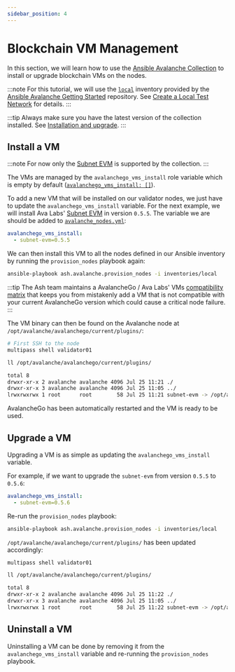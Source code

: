 ```yaml
---
sidebar_position: 4
---
```


# Blockchain VM Management

In this section, we will learn how to use the [Ansible Avalanche Collection](https://github.com/AshAvalanche/ansible-avalanche-collection) to install or upgrade blockchain VMs on the nodes.

:::note
For this tutorial, we will use the [`local`](https://github.com/AshAvalanche/ansible-avalanche-getting-started/tree/main/inventories/local) inventory provided by the [Ansible Avalanche Getting Started](https://github.com/AshAvalanche/ansible-avalanche-getting-started) repository. See [Create a Local Test Network](./local-test-network) for details.
:::

:::tip
Always make sure you have the latest version of the collection installed. See [Installation and upgrade](/docs/toolkit/ansible-avalanche-collection/installation).
:::

## Install a VM

:::note
For now only the [Subnet EVM](https://github.com/ava-labs/subnet-evm) is supported by the collection.
:::

The VMs are managed by the `avalanchego_vms_install` role variable which is empty by default ([`avalanchego_vms_install: []`](https://github.com/AshAvalanche/ansible-avalanche-collection/blob/main/roles/node/defaults/main.yml#L42)).

To add a new VM that will be installed on our validator nodes, we just have to update the `avalanchego_vms_install` variable. For the next example, we will install Ava Labs' [Subnet EVM](https://github.com/ava-labs/subnet-evm) in version `0.5.5`. The variable we are should be added to [`avalanche_nodes.yml`](https://github.com/AshAvalanche/ansible-avalanche-getting-started/tree/main/inventories/local/group_vars/avalanche_nodes.yml):

```yml title="inventories/local/group_vars/avalanche_nodes.yml"
avalanchego_vms_install:
  - subnet-evm=0.5.5
```

We can then install this VM to all the nodes defined in our Ansible inventory by running the `provision_nodes` playbook again:

```bash
ansible-playbook ash.avalanche.provision_nodes -i inventories/local
```

:::tip
The Ash team maintains a AvalancheGo / Ava Labs' VMs [compatibility matrix](/docs/toolkit/ansible-avalanche-collection/reference/roles/avalanche-node#supported-vms-and-avalanchego-compatibility) that keeps you from mistakenly add a VM that is not compatible with your current AvalancheGo version which could cause a critical node failure.
:::

The VM binary can then be found on the Avalanche node at `/opt/avalanche/avalanchego/current/plugins/`:

```bash {2} title="Command"
# First SSH to the node
multipass shell validator01

ll /opt/avalanche/avalanchego/current/plugins/
```

```bash title="Output"
total 8
drwxr-xr-x 2 avalanche avalanche 4096 Jul 25 11:21 ./
drwxr-xr-x 3 avalanche avalanche 4096 Jul 25 11:05 ../
lrwxrwxrwx 1 root      root        58 Jul 25 11:21 subnet-evm -> /opt/avalanche/vms/subnet-evm/subnet-evm-v0.5.5/subnet-evm*
```

AvalancheGo has been automatically restarted and the VM is ready to be used.

## Upgrade a VM

Upgrading a VM is as simple as updating the `avalanchego_vms_install` variable.

For example, if we want to upgrade the `subnet-evm` from version `0.5.5` to `0.5.6`:

```yml title="inventories/local/group_vars/avalanche_nodes.yml"
avalanchego_vms_install:
  - subnet-evm=0.5.6
```

Re-run the `provision_nodes` playbook:

```bash
ansible-playbook ash.avalanche.provision_nodes -i inventories/local
```

`/opt/avalanche/avalanchego/current/plugins/` has been updated accordingly:

```bash {1} title="Command"
multipass shell validator01

ll /opt/avalanche/avalanchego/current/plugins/
```

```bash title="Output"
total 8
drwxr-xr-x 2 avalanche avalanche 4096 Jul 25 11:22 ./
drwxr-xr-x 3 avalanche avalanche 4096 Jul 25 11:05 ../
lrwxrwxrwx 1 root      root        58 Jul 25 11:22 subnet-evm -> /opt/avalanche/vms/subnet-evm/subnet-evm-v0.5.6/subnet-evm*
```

## Uninstall a VM

Uninstalling a VM can be done by removing it from the `avalanchego_vms_install` variable and re-running the `provision_nodes` playbook.
